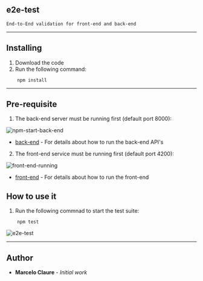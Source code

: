 ## e2e-test
```
End-to-End validation for front-end and back-end
```
---
## Installing

1. Download the code
2. Run the following command:
```
    npm install
```
---
## Pre-requisite
1. The back-end server must be running first (default port 8000):

![npm-start-back-end](https://user-images.githubusercontent.com/24611413/67206646-13af7300-f3e0-11e9-8474-040a7dc4e94d.jpg)

* [back-end](https://github.com/mclaure/test-pyramid/tree/master/src/back-end) - For details about how to run the back-end API's 

2. The front-end service must be running first (default port 4200):

![front-end-running](https://user-images.githubusercontent.com/24611413/67209810-0d23fa00-f3e6-11e9-8812-2da29c8c6d20.jpg)

* [front-end](https://github.com/mclaure/test-pyramid/tree/master/src/front-end) - For details about how to run the front-end 

## How to use it
1. Run the following commnad to start the test suite:
```
    npm test
```
![e2e-test](https://user-images.githubusercontent.com/24611413/67210091-7efc4380-f3e6-11e9-8ddd-1746c642fba7.jpg)

---
## Author

* **Marcelo Claure** - *Initial work*
